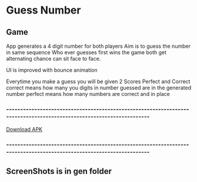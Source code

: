 # Guess Number

## Game
App generates a 4 digit number for both players
Aim is to guess the number in same sequence
Who ever guesses first wins the game
both get alternating chance can sit face to face.

UI is improved with bounce animation

Everytime you make a guess you will be given 2 Scores
Perfect and Correct
correct means how many you digits in number guessed are in the generated number
perfect means how many numbers are correct and in place

### --------------------------------------------------------------------------------------------------------------------
[Download APK](./APKs/apk.apk)
### --------------------------------------------------------------------------------------------------------------------


## ScreenShots is in gen folder